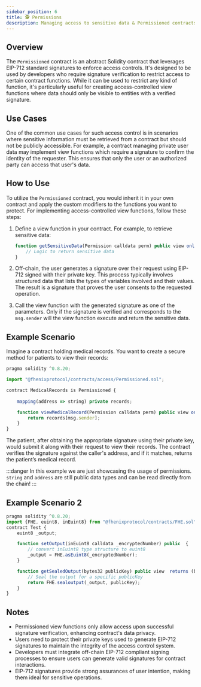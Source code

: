 ```yaml
---
sidebar_position: 6
title: 🕵️ Permissions
description: Managing access to sensitive data & Permissioned contracts 
---
```


## Overview

The `Permissioned` contract is an abstract Solidity contract that leverages EIP-712 standard signatures to enforce access controls. It's designed to be used by developers who require signature verification to restrict access to certain contract functions. While it can be used to restrict any kind of function, it's particularly useful for creating access-controlled view functions where data should only be visible to entities with a verified signature.

## Use Cases

One of the common use cases for such access control is in scenarios where sensitive information must be retrieved from a contract but should not be publicly accessible. For example, a contract managing private user data may implement view functions which require a signature to confirm the identity of the requester. This ensures that only the user or an authorized party can access that user's data.

## How to Use

To utilize the `Permissioned` contract, you would inherit it in your own contract and apply the custom modifiers to the functions you want to protect. For implementing access-controlled view functions, follow these steps:

1. Define a view function in your contract. For example, to retrieve sensitive data:

    ```javascript
    function getSensitiveData(Permission calldata perm) public view onlySender(perm) returns (string memory) {
        // Logic to return sensitive data
    }
    ```

2. Off-chain, the user generates a signature over their request using EIP-712 signed with their private key. This process typically involves structured data that lists the types of variables involved and their values. The result is a signature that proves the user consents to the requested operation.

3. Call the view function with the generated signature as one of the parameters. Only if the signature is verified and corresponds to the `msg.sender` will the view function execute and return the sensitive data.

## Example Scenario

Imagine a contract holding medical records. You want to create a secure method for patients to view their records:

```javascript
pragma solidity ^0.8.20;

import "@fhenixprotocol/contracts/access/Permissioned.sol";

contract MedicalRecords is Permissioned {
    
    mapping(address => string) private records;

    function viewMedicalRecord(Permission calldata perm) public view onlySender(perm) returns (string memory) {
        return records[msg.sender];
    }
}
```

The patient, after obtaining the appropriate signature using their private key, would submit it along with their request to view their records. The contract verifies the signature against the caller's address, and if it matches, returns the patient’s medical record.

:::danger
In this example we are just showcasing the usage of permissions. `string` and `address` are still public data types and can be read directly from the chain!
:::

## Example Scenario 2

```javascript
pragma solidity ^0.8.20;
import {FHE, euint8, inEuint8} from "@fhenixprotocol/contracts/FHE.sol";
contract Test {
    euint8 _output;

    function setOutput(inEuint8 calldata _encryptedNumber) public  {
        // convert inEuint8 type structure to euint8 
        _output = FHE.asEuint8(_encryptedNumber);
    }

    function getSealedOutput(bytes32 publicKey) public view  returns (bytes memory) {
        // Seal the output for a specific publicKey
        return FHE.sealoutput(_output, publicKey);
    }
}
```

## Notes

- Permissioned view functions only allow access upon successful signature verification, enhancing contract's data privacy.
- Users need to protect their private keys used to generate EIP-712 signatures to maintain the integrity of the access control system.
- Developers must integrate off-chain EIP-712 compliant signing processes to ensure users can generate valid signatures for contract interactions.
- EIP-712 signatures provide strong assurances of user intention, making them ideal for sensitive operations.
